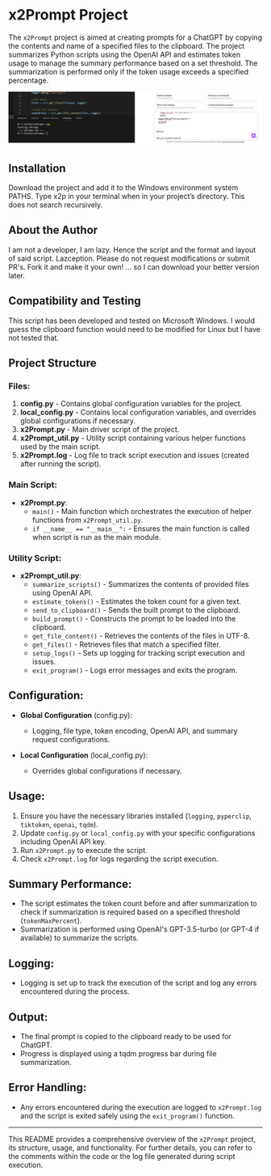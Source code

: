 # x2Prompt Project

The `x2Prompt` project is aimed at creating prompts for a ChatGPT by copying the contents and name of a specified files to the clipboard. The project summarizes Python scripts using the OpenAI API and estimates token usage to manage the summary performance based on a set threshold. The summarization is performed only if the token usage exceeds a specified percentage.

![Example Image](example.bmp)

## Installation
Download the project and add it to the Windows environment system PATHS.
Type x2p in your terminal when in your project’s  directory. This does not search recursively. 

## About the Author 
 I am not a developer, I am lazy. Hence the script and the format and layout of said script. Lazception.
 Please do not request modifications or submit PR's. Fork it and make it your own!
 ... so I can download your better version later.

## Compatibility and Testing
This script has been developed and tested on Microsoft Windows. I would guess the clipboard function would need to be modified for Linux but I have not
tested that.

## Project Structure

### Files:
1. **config.py** - Contains global configuration variables for the project.
2. **local_config.py** - Contains local configuration variables, and overrides global configurations if necessary.
3. **x2Prompt.py** - Main driver script of the project.
4. **x2Prompt_util.py** - Utility script containing various helper functions used by the main script.
5. **x2Prompt.log** - Log file to track script execution and issues (created after running the script).

### Main Script:
- **x2Prompt.py**:
  - `main()` - Main function which orchestrates the execution of helper functions from `x2Prompt_util.py`.
  - `if __name__ == "__main__":` - Ensures the main function is called when script is run as the main module.

### Utility Script:
- **x2Prompt_util.py**:
  - `summarize_scripts()` - Summarizes the contents of provided files using OpenAI API.
  - `estimate_tokens()` - Estimates the token count for a given text.
  - `send_to_clipboard()` - Sends the built prompt to the clipboard.
  - `build_prompt()` - Constructs the prompt to be loaded into the clipboard.
  - `get_file_content()` - Retrieves the contents of the files in UTF-8.
  - `get_files()` - Retrieves files that match a specified filter.
  - `setup_logs()` - Sets up logging for tracking script execution and issues.
  - `exit_program()` - Logs error messages and exits the program.

## Configuration:

- **Global Configuration** (config.py):
  - Logging, file type, token encoding, OpenAI API, and summary request configurations.

- **Local Configuration** (local_config.py):
  - Overrides global configurations if necessary.

## Usage:
1. Ensure you have the necessary libraries installed (`logging`, `pyperclip`, `tiktoken`, `openai`, `tqdm`).
2. Update `config.py` or `local_config.py` with your specific configurations including OpenAI API key.
3. Run `x2Prompt.py` to execute the script.
4. Check `x2Prompt.log` for logs regarding the script execution.

## Summary Performance:
- The script estimates the token count before and after summarization to check if summarization is required based on a specified threshold (`tokenMaxPercent`).
- Summarization is performed using OpenAI's GPT-3.5-turbo (or GPT-4 if available) to summarize the scripts.

## Logging:
- Logging is set up to track the execution of the script and log any errors encountered during the process.

## Output:
- The final prompt is copied to the clipboard ready to be used for ChatGPT.
- Progress is displayed using a tqdm progress bar during file summarization.

## Error Handling:
- Any errors encountered during the execution are logged to `x2Prompt.log` and the script is exited safely using the `exit_program()` function.

---

This README provides a comprehensive overview of the `x2Prompt` project, its structure, usage, and functionality. For further details, you can refer to the comments within the code or the log file generated during script execution.
